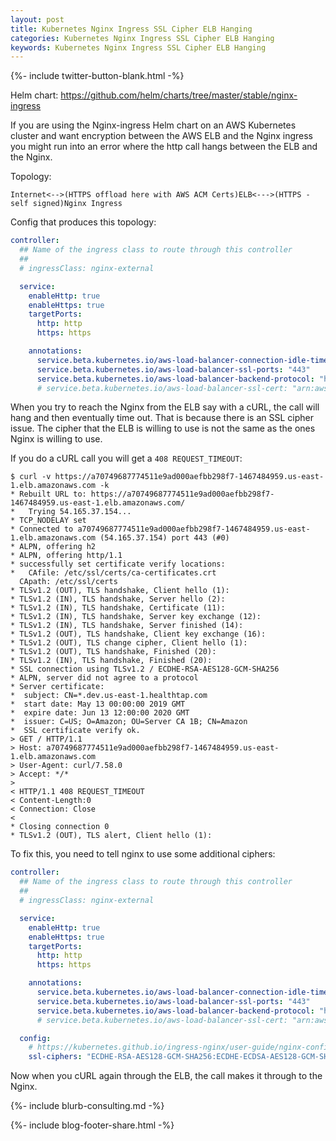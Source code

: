 ```yaml
---
layout: post
title: Kubernetes Nginx Ingress SSL Cipher ELB Hanging
categories: Kubernetes Nginx Ingress SSL Cipher ELB Hanging
keywords: Kubernetes Nginx Ingress SSL Cipher ELB Hanging
---
```

{%- include twitter-button-blank.html -%}

Helm chart: https://github.com/helm/charts/tree/master/stable/nginx-ingress

If you are using the Nginx-ingress Helm chart on an AWS Kubernetes cluster and
want encryption between the AWS ELB and the Nginx ingress you might run into an
error where the http call hangs between the ELB and the Nginx.  

Topology:
```
Internet<-->(HTTPS offload here with AWS ACM Certs)ELB<--->(HTTPS - self signed)Nginx Ingress
```

Config that produces this topology:
```yaml
controller:
  ## Name of the ingress class to route through this controller
  ##
  # ingressClass: nginx-external

  service:
    enableHttp: true
    enableHttps: true
    targetPorts:
      http: http
      https: https

    annotations:
      service.beta.kubernetes.io/aws-load-balancer-connection-idle-timeout: "60"
      service.beta.kubernetes.io/aws-load-balancer-ssl-ports: "443"
      service.beta.kubernetes.io/aws-load-balancer-backend-protocol: "https"
      # service.beta.kubernetes.io/aws-load-balancer-ssl-cert: "arn:aws:acm:us-east-1:xxxxx:certificate/596fcfd0-419a-45b2-b766-xxxxx"
```

When you try to reach the Nginx from the ELB say with a cURL, the call will hang and
then eventually time out.  That is because there is an SSL cipher issue.  The cipher
that the ELB is willing to use is not the same as the ones Nginx is willing to use.

If you do a cURL call you will get a `408 REQUEST_TIMEOUT`:
```
$ curl -v https://a70749687774511e9ad000aefbb298f7-1467484959.us-east-1.elb.amazonaws.com -k
* Rebuilt URL to: https://a70749687774511e9ad000aefbb298f7-1467484959.us-east-1.elb.amazonaws.com/
*   Trying 54.165.37.154...
* TCP_NODELAY set
* Connected to a70749687774511e9ad000aefbb298f7-1467484959.us-east-1.elb.amazonaws.com (54.165.37.154) port 443 (#0)
* ALPN, offering h2
* ALPN, offering http/1.1
* successfully set certificate verify locations:
*   CAfile: /etc/ssl/certs/ca-certificates.crt
  CApath: /etc/ssl/certs
* TLSv1.2 (OUT), TLS handshake, Client hello (1):
* TLSv1.2 (IN), TLS handshake, Server hello (2):
* TLSv1.2 (IN), TLS handshake, Certificate (11):
* TLSv1.2 (IN), TLS handshake, Server key exchange (12):
* TLSv1.2 (IN), TLS handshake, Server finished (14):
* TLSv1.2 (OUT), TLS handshake, Client key exchange (16):
* TLSv1.2 (OUT), TLS change cipher, Client hello (1):
* TLSv1.2 (OUT), TLS handshake, Finished (20):
* TLSv1.2 (IN), TLS handshake, Finished (20):
* SSL connection using TLSv1.2 / ECDHE-RSA-AES128-GCM-SHA256
* ALPN, server did not agree to a protocol
* Server certificate:
*  subject: CN=*.dev.us-east-1.healthtap.com
*  start date: May 13 00:00:00 2019 GMT
*  expire date: Jun 13 12:00:00 2020 GMT
*  issuer: C=US; O=Amazon; OU=Server CA 1B; CN=Amazon
*  SSL certificate verify ok.
> GET / HTTP/1.1
> Host: a70749687774511e9ad000aefbb298f7-1467484959.us-east-1.elb.amazonaws.com
> User-Agent: curl/7.58.0
> Accept: */*
>
< HTTP/1.1 408 REQUEST_TIMEOUT
< Content-Length:0
< Connection: Close
<
* Closing connection 0
* TLSv1.2 (OUT), TLS alert, Client hello (1):
```

To fix this, you need to tell nginx to use some additional ciphers:
```yaml
controller:
  ## Name of the ingress class to route through this controller
  ##
  # ingressClass: nginx-external

  service:
    enableHttp: true
    enableHttps: true
    targetPorts:
      http: http
      https: https

    annotations:
      service.beta.kubernetes.io/aws-load-balancer-connection-idle-timeout: "60"
      service.beta.kubernetes.io/aws-load-balancer-ssl-ports: "443"
      service.beta.kubernetes.io/aws-load-balancer-backend-protocol: "https"
      # service.beta.kubernetes.io/aws-load-balancer-ssl-cert: "arn:aws:acm:us-east-1:227450484680:certificate/596fcfd0-419a-45b2-b766-82e2c7db0581"

  config:
    # https://kubernetes.github.io/ingress-nginx/user-guide/nginx-configuration/configmap/#ssl-ciphers
    ssl-ciphers: "ECDHE-RSA-AES128-GCM-SHA256:ECDHE-ECDSA-AES128-GCM-SHA256:ECDHE-RSA-AES256-GCM-SHA384:ECDHE-ECDSA-AES256-GCM-SHA384:DHE-RSA-AES128-GCM-SHA256:DHE-DSS-AES128-GCM-SHA256:kEDH+AESGCM:ECDHE-RSA-AES128-SHA256:ECDHE-ECDSA-AES128-SHA256:ECDHE-RSA-AES128-SHA:ECDHE-ECDSA-AES128-SHA:ECDHE-RSA-AES256-SHA384:ECDHE-ECDSA-AES256-SHA384:ECDHE-RSA-AES256-SHA:ECDHE-ECDSA-AES256-SHA:DHE-RSA-AES128-SHA256:DHE-RSA-AES128-SHA:DHE-DSS-AES128-SHA256:DHE-RSA-AES256-SHA256:DHE-DSS-AES256-SHA:DHE-RSA-AES256-SHA:AES128-GCM-SHA256:AES256-GCM-SHA384:AES128-SHA256:AES256-SHA256:AES128-SHA:AES256-SHA:AES:CAMELLIA:DES-CBC3-SHA:!aNULL:!eNULL:!EXPORT:!DES:!RC4:!MD5:!PSK:!aECDH:!EDH-DSS-DES-CBC3-SHA:!EDH-RSA-DES-CBC3-SHA:!KRB5-DES-CBC3-SHA"
```

Now when you cURL again through the ELB, the call makes it through to the Nginx.

{%- include blurb-consulting.md -%}

<!-- Blog footer share -->
{%- include blog-footer-share.html -%}
